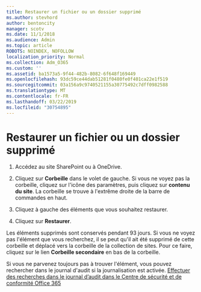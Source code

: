 ```yaml
---
title: Restaurer un fichier ou un dossier supprimé
ms.author: stevhord
author: bentoncity
manager: scotv
ms.date: 11/1/2018
ms.audience: Admin
ms.topic: article
ROBOTS: NOINDEX, NOFOLLOW
localization_priority: Normal
ms.collection: Adm_O365
ms.custom: ''
ms.assetid: ba1573a5-9f44-482b-8082-6f648f169449
ms.openlocfilehash: 93dc59ce44dab51281f0480fe0f401ca22e1f519
ms.sourcegitcommit: 03a156a9c9740521155a30775492c7dff0982588
ms.translationtype: MT
ms.contentlocale: fr-FR
ms.lasthandoff: 03/22/2019
ms.locfileid: "30754895"
---
```

# <a name="restore-a-deleted-file-or-folder"></a>Restaurer un fichier ou un dossier supprimé

1. Accédez au site SharePoint ou à OneDrive.
    
2. Cliquez sur **Corbeille** dans le volet de gauche. Si vous ne voyez pas la corbeille, cliquez sur l'icône des paramètres, puis cliquez sur **contenu du site**. La corbeille se trouve à l'extrême droite de la barre de commandes en haut.
    
3. Cliquez à gauche des éléments que vous souhaitez restaurer.
    
4. Cliquez sur **Restaurer**.
    
Les éléments supprimés sont conservés pendant 93 jours. Si vous ne voyez pas l'élément que vous recherchez, il se peut qu'il ait été supprimé de cette corbeille et déplacé vers la corbeille de la collection de sites. Pour ce faire, cliquez sur le lien **Corbeille secondaire** en bas de la corbeille. 
  
Si vous ne parvenez toujours pas à trouver l'élément, vous pouvez rechercher dans le journal d'audit si la journalisation est activée. [Effectuer des recherches dans le journal d’audit dans le Centre de sécurité et de conformité Office 365](https://support.office.com/article/0d4d0f35-390b-4518-800e-0c7ec95e946c.aspx)
  

